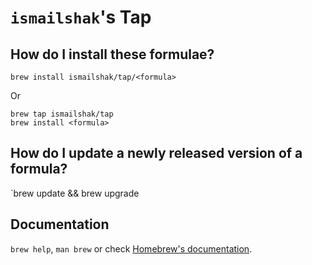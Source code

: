 # `ismailshak`'s Tap

## How do I install these formulae?

`brew install ismailshak/tap/<formula>`

Or 

```
brew tap ismailshak/tap
brew install <formula>
```

## How do I update a newly released version of a formula?

`brew update && brew upgrade <formula>

## Documentation

`brew help`, `man brew` or check [Homebrew's documentation](https://docs.brew.sh).
